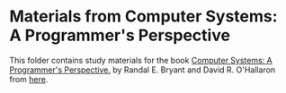 # Materials from Computer Systems: A Programmer's Perspective

This folder contains study materials for the book [Computer Systems: A Programmer's Perspective.](
https://www.pearson.com/us/higher-education/product/Bryant-Computer-Systems-A-Programmer-s-Perspective-3rd-Edition/9780134092669.html)
by Randal E. Bryant and David R. O'Hallaron from [here](
https://www.cs.cmu.edu/afs/cs/academic/class/15213-f15/www/lectures/).
